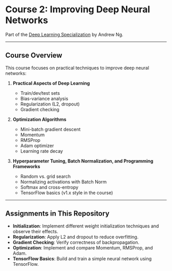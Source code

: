 # Course 2: Improving Deep Neural Networks  
Part of the [Deep Learning Specialization](https://www.coursera.org/specializations/deep-learning) by Andrew Ng.

---

## Course Overview
This course focuses on practical techniques to improve deep neural networks:

1. **Practical Aspects of Deep Learning**
   - Train/dev/test sets
   - Bias-variance analysis
   - Regularization (L2, dropout)
   - Gradient checking

2. **Optimization Algorithms**
   - Mini-batch gradient descent
   - Momentum
   - RMSProp
   - Adam optimizer
   - Learning rate decay

3. **Hyperparameter Tuning, Batch Normalization, and Programming Frameworks**
   - Random vs. grid search
   - Normalizing activations with Batch Norm
   - Softmax and cross-entropy
   - TensorFlow basics (v1.x style in the course)

---

## Assignments in This Repository
- **Initialization**: Implement different weight initialization techniques and observe their effects.  
- **Regularization**: Apply L2 and dropout to reduce overfitting.  
- **Gradient Checking**: Verify correctness of backpropagation.  
- **Optimization**: Implement and compare Momentum, RMSProp, and Adam.  
- **TensorFlow Basics**: Build and train a simple neural network using TensorFlow.
